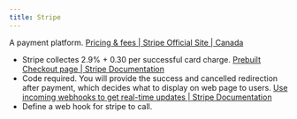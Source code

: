 ```yaml
---
title: Stripe
---
```


A payment platform.
[Pricing & fees | Stripe Official Site | Canada](https://stripe.com/en-ca/pricing)

- Stripe collectes 2.9% + 0.30 per successful card charge.
  [Prebuilt Checkout page | Stripe Documentation](https://stripe.com/docs/checkout/quickstart?client=next&lang=node)
- Code required. You will provide the success and cancelled redirection after payment, which decides what to display on web page to users.
  [Use incoming webhooks to get real-time updates | Stripe Documentation](https://stripe.com/docs/webhooks)
- Define a web hook for stripe to call.
